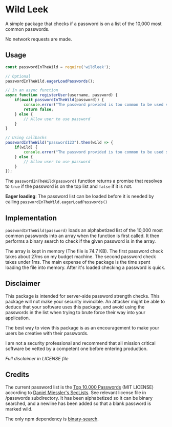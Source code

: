 # Wild Leek
A simple package that checks if a password is on a list of the 10,000 most common passwords.

No network requests are made.

## Usage
```javascript
const passwordInTheWild = require('wildleek');

// Optional
passwordInTheWild.eagerLoadPasswords();

// In an async function
async function registerUser(username, password) {
    if(await passwordInTheWild(password)) {
        console.error("The password provided is too common to be used safely");
        return false;
    } else {
        // Allow user to use password
    }
}

// Using callbacks
passwordInTheWild("password123").then(wild => {
    if(wild) {
        console.error("The password provided is too common to be used safely");
    } else {
        // Allow user to use password
    }
});
```
The `passwordInTheWild(password)` function returns a promise that resolves to `true` if the password
is on the top list and `false` if it is not.

**Eager loading**: The password list can be loaded before it is needed by calling
`passwordInTheWild.eagerLoadPasswords()`

## Implementation
`passwordInTheWild(password)` loads an alphabetized list of the 10,000 most common passwords into an array 
when the function is first called. It then performs a binary search to check if the given password is in the array.

The array is kept in memory (The file is 74.7 KB).
The first password check takes about 27ms on my budget machine.
The second password check takes under 1ms. The main expense of the package is the time spent
loading the file into memory. After it's loaded checking a password is quick.

## Disclaimer
This package is intended for server-side password strength checks. 
This package will not make your security invincible. An attacker might be able to deduce that
your software uses this package, and avoid using the passwords in the list when trying to
brute force their way into your application.

The best way to view this package is as an
encouragement to make your users be creative with their passwords.

I am not a security professional and recommend that all mission critical software be vetted by a
competent one before entering production.

*Full disclaimer in LICENSE file*

## Credits
The current password list is 
the [Top 10,000 Passwords](https://github.com/danielmiessler/SecLists/blob/master/Passwords/Common-Credentials/10-million-password-list-top-10000.txt) (MIT LICENSE) according to [Daniel Miessler's SecLists](https://github.com/danielmiessler/SecLists).
See relevant license file in /passwords subdirectory. 
It has been alphabetized so it can be binary searched, and a newline has been added so that a blank
password is marked wild.

The only npm dependency is [binary-search](https://github.com/darkskyapp/binary-search).
